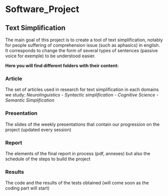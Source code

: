 # Software_Project

## Text Simplification

The main goal of this project is to create a tool of text simplification, notably for people suffering of comprehension issue (such as aphasics) in english. It corresponds to change the form of several types of sentences (passive voice for exemple) to be understood easier.

**Here you will find different folders with their content:**


### Article

The set of articles used in research for text simplification in each domains we study:
*Neurolinguistics* - *Syntactic simplification* - *Cognitive Science* - *Semantic Simplification*

### Presentation

The slides of the weekly presentations that contain our progression on the project (updated every session)

### Report

The elements of the final report in process (pdf, annexes) but also the schedule of the steps to build the project

### Results 

The code and the results of the tests obtained (will come soon as the coding part will start)
